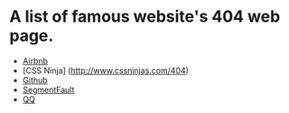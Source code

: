 # A list of famous website's 404 web page.

- [Airbnb](https://www.airbnb.com/404)
- [CSS Ninja] (http://www.cssninjas.com/404)
- [Github](http://github.com/404)
- [SegmentFault](https://segmentfault.com/404)
- [QQ](http://www.qq.com/404)
